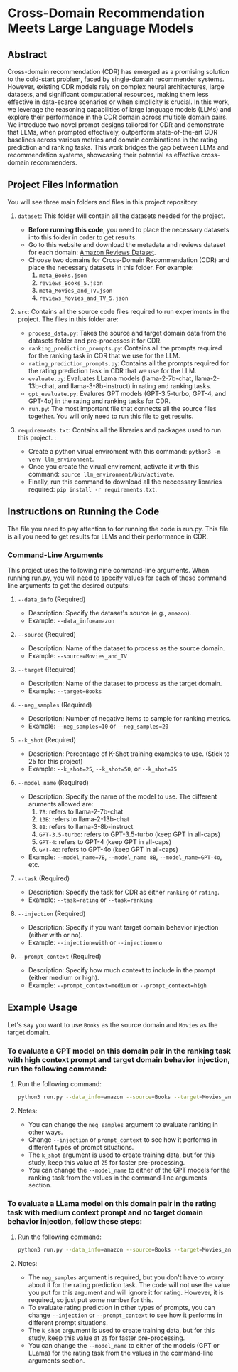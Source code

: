 # Cross-Domain Recommendation Meets Large Language Models

## Abstract

Cross-domain recommendation (CDR) has emerged as a promising solution to the cold-start problem, faced by single-domain recommender systems. However, existing CDR models rely on complex neural architectures, large datasets, and significant computational resources, making them less effective in data-scarce scenarios or when simplicity is crucial. In this work, we leverage the reasoning capabilities of large language models (LLMs) and explore their performance in the CDR domain across multiple domain pairs. We introduce two novel prompt designs tailored for CDR and demonstrate that LLMs, when prompted effectively, outperform state-of-the-art CDR baselines across various metrics and domain combinations in the rating prediction and ranking tasks. This work bridges the gap between LLMs and recommendation systems, showcasing their potential as effective cross-domain recommenders.

## Project Files Information

You will see three main folders and files in this project repository:

1. `dataset`: This folder will contain all the datasets needed for the project.
    - **Before running this code**, you need to place the necessary datasets into this folder in order to get results.
    - Go to this website and download the metadata and reviews dataset for each domain: [Amazon Reviews Dataset](https://nijianmo.github.io/amazon/index.html).
    - Choose two domains for Cross-Domain Recommendation (CDR) and place the necessary datasets in this folder. For example:
        1. `meta_Books.json`
        2. `reviews_Books_5.json`
        3. `meta_Movies_and_TV.json`
        4. `reviews_Movies_and_TV_5.json`
          
2. `src`: Contains all the source code files required to run experiments in the project. The files in this folder are:
    - `process_data.py`: Takes the source and target domain data from the datasets folder and pre-processes it for CDR.
    - `ranking_prediction_prompts.py`: Contains all the prompts required for the ranking task in CDR that we use for the LLM.
    - `rating_prediction_prompts.py`: Contains all the prompts required for the rating prediction task in CDR that we use for the LLM.
    - `evaluate.py`: Evaluates LLama models (llama-2-7b-chat, llama-2-13b-chat, and llama-3-8b-instruct) in rating and ranking tasks.
    - `gpt_evaluate.py`: Evalures GPT models (GPT-3.5-turbo, GPT-4, and GPT-4o) in the rating and ranking tasks for CDR.
    - `run.py`: The most important file that connects all the source files together. You will only need to run this file to get results.
  
3. `requirements.txt`: Contains all the libraries and packages used to run this project. :
    - Create a python virual enviroment with this command: `python3 -m venv llm_environment`.
    - Once you create the virual enviroment, activate it with this command: `source llm_environment/bin/activate`.
    - Finally, run this command to download all the neccessary libraries required: `pip install -r requirements.txt`.

## Instructions on Running the Code

The file you need to pay attention to for running the code is run.py. This file is all you need to get results for LLMs and their performance in CDR.

### Command-Line Arguments

This project uses the following nine command-line arguments. When running run.py, you will need to specify values for each of these command line arguments to get the desired outputs:

1. `--data_info` (Required)
    - Description: Specify the dataset's source (e.g., `amazon`).
    - Example: `--data_info=amazon`
      
2. `--source` (Required)
    - Description: Name of the dataset to process as the source domain.
    - Example: `--source=Movies_and_TV`

3. `--target` (Required)
    - Description: Name of the dataset to process as the target domain.
    - Example: `--target=Books`

4. `--neg_samples` (Required)
    - Description: Number of negative items to sample for ranking metrics.
    - Example: `--neg_samples=10` or `--neg_samples=20`
  
5. `--k_shot` (Required)
    - Description: Percentage of K-Shot training examples to use. (Stick to 25 for this project)
    - Example: `--k_shot=25`, `--k_shot=50`, or `--k_shot=75`

6. `--model_name` (Required)
    - Description: Specify the name of the model to use. The different aruments allowed are:
        1. `7B`: refers to llama-2-7b-chat
        2. `13B`: refers to llama-2-13b-chat
        3. `8B`: refers to llama-3-8b-instruct
        4. `GPT-3.5-turbo`: refers to GPT-3.5-turbo (keep GPT in all-caps)
        5. `GPT-4`: refers to GPT-4 (keep GPT in all-caps)
        6. `GPT-4o`: refers to GPT-4o (keep GPT in all-caps)
    - Example: `--model_name=7B`, `--model_name 8B`, `--model_name=GPT-4o`, etc. 
   
 7. `--task` (Required)
    - Description: Specify the task for CDR as either `ranking` or `rating`.
    - Example: `--task=rating` or `--task=ranking`

 8. `--injection` (Required)
    - Description: Specify if you want target domain behavior injection (either with or no).
    - Example: `--injection=with` or `--injection=no`

 9. `--prompt_context` (Required)
    - Description: Specify how much context to include in the prompt (either medium or high).
    - Example: `--prompt_context=medium` or `--prompt_context=high`

## Example Usage

Let's say you want to use `Books` as the source domain and `Movies` as the target domain.

### To evaluate a GPT model on this domain pair in the ranking task with high context prompt and target domain behavior injection, run the following command:

1. Run the following command:
    ```bash
    python3 run.py --data_info=amazon --source=Books --target=Movies_and_TV --neg_samples=20 --k_shot=25 --model_name=GPT-4o --task=ranking --injection=no --prompt_context=high
    ```

2. Notes:
    - You can change the `neg_samples` argument to evaluate ranking in other ways.
    - Change `--injection` or `prompt_context` to see how it performs in different types of prompt situations.
    - The `k_shot` argument is used to create training data, but for this study, keep this value at `25` for faster pre-processing.
    - You can change the `--model_name` to either of the GPT models for the ranking task from the values in the command-line arguments section.


### To evaluate a LLama model on this domain pair in the rating task with medium context prompt and no target domain behavior injection, follow these steps:

1. Run the following command:
    ```bash
    python3 run.py --data_info=amazon --source=Books --target=Movies_and_TV --neg_samples=20 --k_shot=25 --model_name=8B --task=rating --injection=no --prompt_context=medium
    ```

2. Notes:
    - The `neg_samples` argument is required, but you don't have to worry about it for the rating prediction task. The code will not use the value you put for this argument and will ignore it for rating. However, it is required, so just put some number for this.
    - To evaluate rating prediction in other types of prompts, you can change `--injection` or `--prompt_context` to see how it performs in different prompt situations.
    - The `k_shot` argument is used to create training data, but for this study, keep this value at `25` for faster pre-processing.
    - You can change the `--model_name` to either of the models (GPT or LLama) for the rating task from the values in the command-line arguments section.







  


